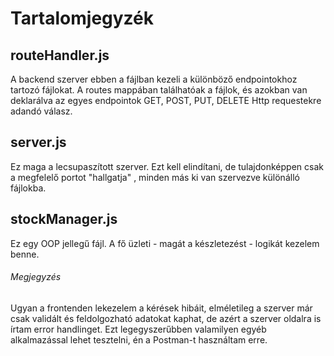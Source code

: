 # Tartalomjegyzék

## routeHandler.js

A backend szerver ebben a fájlban kezeli a különböző endpointokhoz tartozó fájlokat. A routes mappában találhatóak a fájlok, és azokban van deklarálva az egyes endpointok GET, POST, PUT, DELETE Http requestekre adandó válasz.

## server.js

Ez maga a lecsupaszított szerver. Ezt kell elindítani, de tulajdonképpen csak a megfelelő portot "hallgatja" , minden más ki van szervezve különálló fájlokba.

## stockManager.js

Ez egy OOP jellegű fájl. A fő üzleti - magát a készletezést - logikát kezelem benne.

###### Megjegyzés

Ugyan a frontenden lekezelem a kérések hibáit, elméletileg a szerver már csak validált és feldolgozható adatokat kaphat, de azért a szerver oldalra is írtam error handlinget. Ezt legegyszerűbben valamilyen egyéb alkalmazással lehet tesztelni, én a Postman-t használtam erre.

